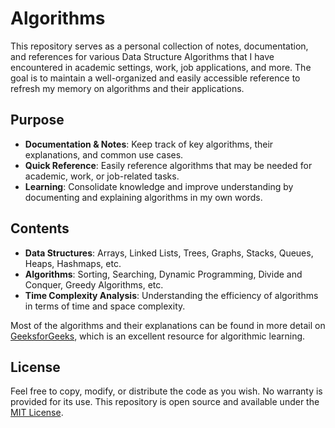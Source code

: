 # Algorithms

This repository serves as a personal collection of notes, documentation, and references for various Data Structure Algorithms that I have encountered in academic settings, work, job applications, and more. The goal is to maintain a well-organized and easily accessible reference to refresh my memory on algorithms and their applications.

## Purpose

- **Documentation & Notes**: Keep track of key algorithms, their explanations, and common use cases.
- **Quick Reference**: Easily reference algorithms that may be needed for academic, work, or job-related tasks.
- **Learning**: Consolidate knowledge and improve understanding by documenting and explaining algorithms in my own words.

## Contents

- **Data Structures**: Arrays, Linked Lists, Trees, Graphs, Stacks, Queues, Heaps, Hashmaps, etc.
- **Algorithms**: Sorting, Searching, Dynamic Programming, Divide and Conquer, Greedy Algorithms, etc.
- **Time Complexity Analysis**: Understanding the efficiency of algorithms in terms of time and space complexity.

Most of the algorithms and their explanations can be found in more detail on [GeeksforGeeks](https://www.geeksforgeeks.org), which is an excellent resource for algorithmic learning.
<!---  
## Structure

- **`/docs`**: Documentation files and explanations of individual algorithms.
- **`/src`**: Code implementations for each algorithm.
- **`/tests`**: Test cases for verifying the correctness of algorithms.
  
Each algorithm is categorized under its respective data structure or type and includes explanations, sample code, and time complexity analysis.

## Contributing

If you'd like to contribute, feel free to fork this repository and submit pull requests. Contributions can include:

- Adding new algorithms.
- Improving documentation.
- Providing examples or use cases.
- Updating code implementations for efficiency or clarity.
--->

## License

Feel free to copy, modify, or distribute the code as you wish. No warranty is provided for its use. This repository is open source and available under the [MIT License](LICENSE).
